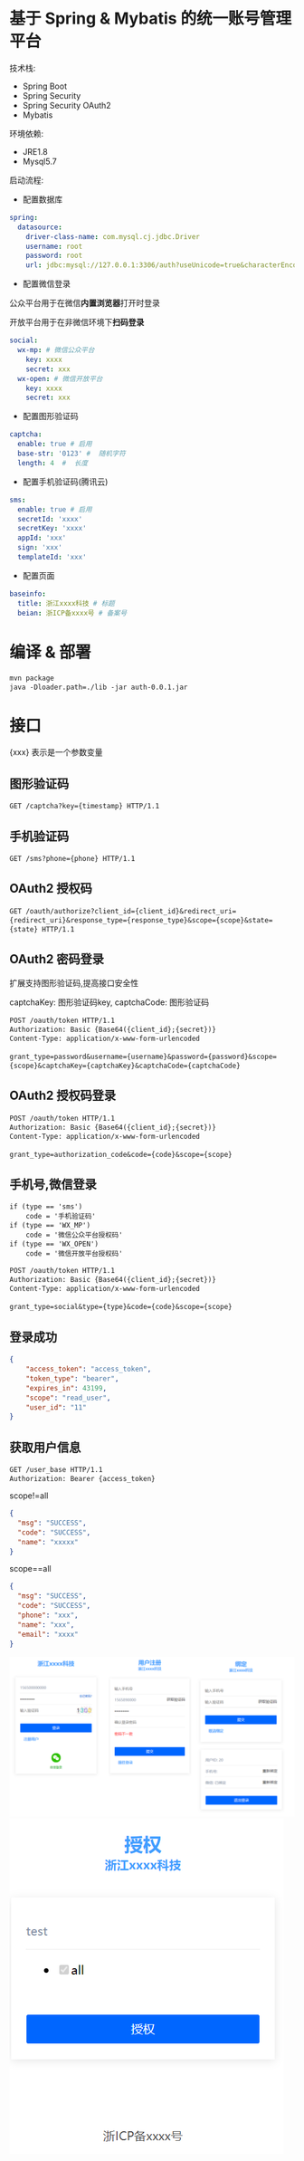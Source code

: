 # 基于 Spring & Mybatis 的统一账号管理平台

技术栈:

- Spring Boot
- Spring Security
- Spring Security OAuth2
- Mybatis

环境依赖:

- JRE1.8
- Mysql5.7



启动流程:

- 配置数据库

```yaml
spring:
  datasource:
    driver-class-name: com.mysql.cj.jdbc.Driver
    username: root
    password: root
    url: jdbc:mysql://127.0.0.1:3306/auth?useUnicode=true&characterEncoding=utf-8&serverTimezone=GMT%2B8
```

- 配置微信登录

公众平台用于在微信**内置浏览器**打开时登录

开放平台用于在非微信环境下**扫码登录**

```yaml
social:
  wx-mp: # 微信公众平台
    key: xxxx
    secret: xxx
  wx-open: # 微信开放平台
    key: xxxx
    secret: xxx
```

- 配置图形验证码

```yaml
captcha:
  enable: true # 启用
  base-str: '0123' #  随机字符
  length: 4  #  长度
```

- 配置手机验证码(腾讯云)

```yaml
sms:
  enable: true # 启用
  secretId: 'xxxx'
  secretKey: 'xxxx'
  appId: 'xxx'
  sign: 'xxx'
  templateId: 'xxx'
```

- 配置页面

```yaml
baseinfo:
  title: 浙江xxxx科技 # 标题
  beian: 浙ICP备xxxx号 # 备案号
```

# 编译 & 部署
```shell
mvn package
java -Dloader.path=./lib -jar auth-0.0.1.jar
```


# 接口

{xxx} 表示是一个参数变量

## 图形验证码

```http
GET /captcha?key={timestamp} HTTP/1.1
```
## 手机验证码

```http
GET /sms?phone={phone} HTTP/1.1
```

## OAuth2 授权码
```http
GET /oauth/authorize?client_id={client_id}&redirect_uri={redirect_uri}&response_type={response_type}&scope={scope}&state={state} HTTP/1.1
```

## OAuth2 密码登录

扩展支持图形验证码,提高接口安全性

captchaKey: 图形验证码key, captchaCode: 图形验证码

```http
POST /oauth/token HTTP/1.1
Authorization: Basic {Base64({client_id};{secret})}
Content-Type: application/x-www-form-urlencoded

grant_type=password&username={username}&password={password}&scope={scope}&captchaKey={captchaKey}&captchaCode={captchaCode}
```

## OAuth2 授权码登录

```http
POST /oauth/token HTTP/1.1
Authorization: Basic {Base64({client_id};{secret})}
Content-Type: application/x-www-form-urlencoded

grant_type=authorization_code&code={code}&scope={scope}
```

## 手机号,微信登录

```
if (type == 'sms')
    code = '手机验证码'
if (type == 'WX_MP')
    code = '微信公众平台授权码'
if (type == 'WX_OPEN')
    code = '微信开放平台授权码'
```

```http
POST /oauth/token HTTP/1.1
Authorization: Basic {Base64({client_id};{secret})}
Content-Type: application/x-www-form-urlencoded

grant_type=social&type={type}&code={code}&scope={scope}
```


## 登录成功
```json
{
    "access_token": "access_token",
    "token_type": "bearer",
    "expires_in": 43199,
    "scope": "read_user",
    "user_id": "11"
}
```


## 获取用户信息

```http
GET /user_base HTTP/1.1
Authorization: Bearer {access_token}
```

scope!=all
```json
{
  "msg": "SUCCESS",
  "code": "SUCCESS",
  "name": "xxxxx"
}
```

scope==all
```json
{
  "msg": "SUCCESS",
  "code": "SUCCESS",
  "phone": "xxx",
  "name": "xxx",
  "email": "xxxx"
}
```


![preview](./doc/pic/preview.png)
![confirm_access](./doc/pic/confirm_access.png)